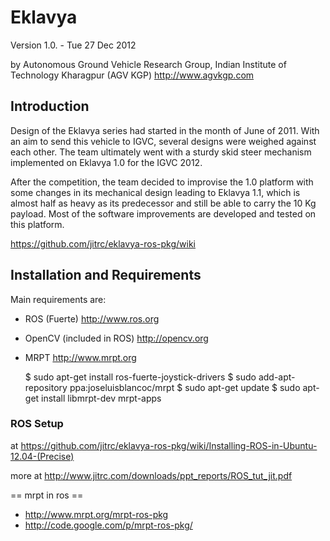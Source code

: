 Eklavya
========

Version 1.0. - Tue 27 Dec 2012

by Autonomous Ground Vehicle Research Group, Indian Institute of Technology Kharagpur  (AGV KGP)
<http://www.agvkgp.com>


Introduction
------------
Design of the Eklavya series had started in the month of June of 2011. With an aim to send this vehicle to IGVC, several designs were weighed against each other. The team ultimately went with a sturdy skid steer mechanism implemented on Eklavya 1.0 for the IGVC 2012.

After the competition, the team decided to improvise the 1.0 platform with some changes in its mechanical design leading to Eklavya 1.1, which is almost half as heavy as its predecessor and still be able to carry the 10 Kg payload. Most of the software improvements are developed and tested on this platform.

<https://github.com/jitrc/eklavya-ros-pkg/wiki>


Installation and Requirements
-----------------------------
Main requirements are:
 * ROS (Fuerte) http://www.ros.org
 * OpenCV (included in ROS) http://opencv.org
 * MRPT http://www.mrpt.org

    $ sudo apt-get install ros-fuerte-joystick-drivers
    $ sudo add-apt-repository ppa:joseluisblancoc/mrpt 
    $ sudo apt-get update
    $ sudo apt-get install libmrpt-dev mrpt-apps
### ROS Setup ###

at <https://github.com/jitrc/eklavya-ros-pkg/wiki/Installing-ROS-in-Ubuntu-12.04-(Precise)>

more at <http://www.jitrc.com/downloads/ppt_reports/ROS_tut_jit.pdf>


== mrpt in ros ==

 * http://www.mrpt.org/mrpt-ros-pkg
 * http://code.google.com/p/mrpt-ros-pkg/



